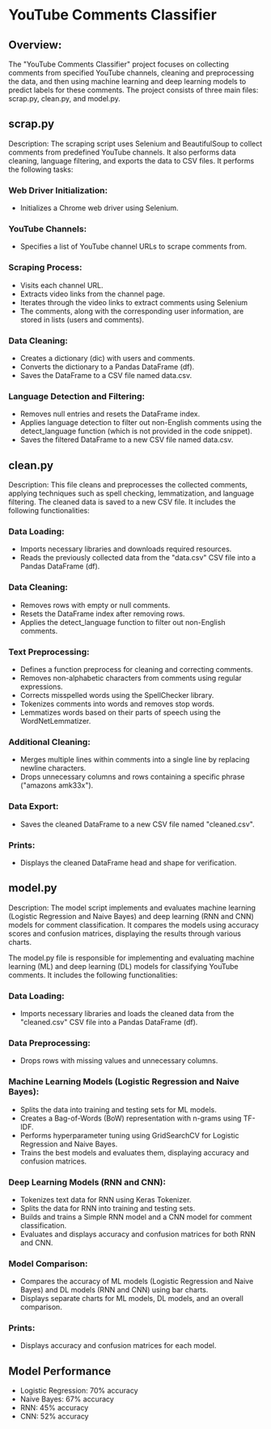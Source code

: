 # YouTube Comments Classifier

## Overview:
The "YouTube Comments Classifier" project focuses on collecting comments from specified YouTube channels, cleaning and preprocessing the data, and then using machine learning and deep learning models to predict labels for these comments. The project consists of three main files: scrap.py, clean.py, and model.py.

## scrap.py
Description: The scraping script uses Selenium and BeautifulSoup to collect comments from predefined YouTube channels. It also performs data cleaning, language filtering, and exports the data to CSV files. It performs the following tasks:

### Web Driver Initialization: 
- Initializes a Chrome web driver using Selenium.

### YouTube Channels: 
- Specifies a list of YouTube channel URLs to scrape comments from.

### Scraping Process:
- Visits each channel URL.
- Extracts video links from the channel page.
- Iterates through the video links to extract comments using Selenium
- The comments, along with the corresponding user information, are stored in lists (users and comments).

### Data Cleaning:
- Creates a dictionary (dic) with users and comments.
- Converts the dictionary to a Pandas DataFrame (df).
- Saves the DataFrame to a CSV file named data.csv.

### Language Detection and Filtering:
- Removes null entries and resets the DataFrame index.
- Applies language detection to filter out non-English comments using the detect_language function (which is not provided in the code snippet).
- Saves the filtered DataFrame to a new CSV file named data.csv.

## clean.py
Description: This file cleans and preprocesses the collected comments, applying techniques such as spell checking, lemmatization, and language filtering. The cleaned data is saved to a new CSV file. It includes the following functionalities:

### Data Loading:
- Imports necessary libraries and downloads required resources.
- Reads the previously collected data from the "data.csv" CSV file into a Pandas DataFrame (df).

### Data Cleaning:
- Removes rows with empty or null comments.
- Resets the DataFrame index after removing rows.
- Applies the detect_language function to filter out non-English comments.

### Text Preprocessing:
- Defines a function preprocess for cleaning and correcting comments.
- Removes non-alphabetic characters from comments using regular expressions.
- Corrects misspelled words using the SpellChecker library.
- Tokenizes comments into words and removes stop words.
- Lemmatizes words based on their parts of speech using the WordNetLemmatizer.

### Additional Cleaning:
- Merges multiple lines within comments into a single line by replacing newline characters.
- Drops unnecessary columns and rows containing a specific phrase ("amazons amk33x").

### Data Export:
- Saves the cleaned DataFrame to a new CSV file named "cleaned.csv".

### Prints:
- Displays the cleaned DataFrame head and shape for verification.

## model.py
Description: The model script implements and evaluates machine learning (Logistic Regression and Naive Bayes) and deep learning (RNN and CNN) models for comment classification. It compares the models using accuracy scores and confusion matrices, displaying the results through various charts.

The model.py file is responsible for implementing and evaluating machine learning (ML) and deep learning (DL) models for classifying YouTube comments. It includes the following functionalities:

### Data Loading:
- Imports necessary libraries and loads the cleaned data from the "cleaned.csv" CSV file into a Pandas DataFrame (df).

### Data Preprocessing:
- Drops rows with missing values and unnecessary columns.

### Machine Learning Models (Logistic Regression and Naive Bayes):
- Splits the data into training and testing sets for ML models.
- Creates a Bag-of-Words (BoW) representation with n-grams using TF-IDF.
- Performs hyperparameter tuning using GridSearchCV for Logistic Regression and Naive Bayes.
- Trains the best models and evaluates them, displaying accuracy and confusion matrices.

### Deep Learning Models (RNN and CNN):
- Tokenizes text data for RNN using Keras Tokenizer.
- Splits the data for RNN into training and testing sets.
- Builds and trains a Simple RNN model and a CNN model for comment classification.
- Evaluates and displays accuracy and confusion matrices for both RNN and CNN.

### Model Comparison:
- Compares the accuracy of ML models (Logistic Regression and Naive Bayes) and DL models (RNN and CNN) using bar charts.
- Displays separate charts for ML models, DL models, and an overall comparison.
### Prints:
- Displays accuracy and confusion matrices for each model.

## Model Performance
- Logistic Regression: 70% accuracy
- Naive Bayes: 67% accuracy
-  RNN: 45% accuracy
-  CNN: 52% accuracy
